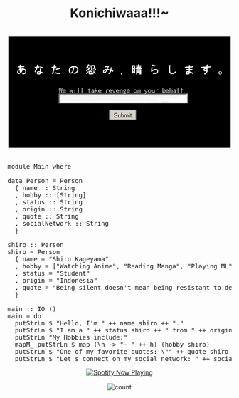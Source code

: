 <h1 align="center">Konichiwaaa!!!~</h1>

<br>
<div align="center">
<img src="https://raw.githubusercontent.com/shir00xgod/shir00xgod/main/75f0aaa07843f3c35917e300e963ce37.gif">
</div>
<br>

<pre>
module Main where

data Person = Person
  { name :: String
  , hobby :: [String]
  , status :: String
  , origin :: String
  , quote :: String
  , socialNetwork :: String
  }

shiro :: Person
shiro = Person
  { name = "Shiro Kageyama"
  , hobby = ["Watching Anime", "Reading Manga", "Playing ML"]
  , status = "Student"
  , origin = "Indonesia"
  , quote = "Being silent doesn't mean being resistant to defecation."
  }

main :: IO ()
main = do
  putStrLn $ "Hello, I'm " ++ name shiro ++ "."
  putStrLn $ "I am a " ++ status shiro ++ " from " ++ origin shiro ++ "."
  putStrLn "My Hobbies include:"
  mapM_ putStrLn $ map (\h -> "- " ++ h) (hobby shiro)
  putStrLn $ "One of my favorite quotes: \"" ++ quote shiro ++ "\""
  putStrLn $ "Let's connect on my social network: " ++ socialNetwork shiro
</pre>

<p align="center">
  <a href="https://open.spotify.com/user/31jq7g4rf7d3u6guzx5uqzor5qrq?si=aUS6tB5iSpmNcOq2kkJDGA" target="_blank"><img src="https://now-playing-on-spotify.vercel.app/api/spotify" alt="Spotify Now Playing" width="350"/></a>
</p>

<div align="center">
  <img align="center" alt="count" src="https://count.getloli.com/get/@:shir00xgod?theme=asoul">
</div>
